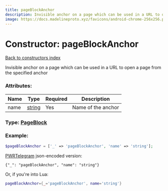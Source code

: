 ```yaml
---
title: pageBlockAnchor
description: Invisible anchor on a page which can be used in a URL to open a page from the specified anchor
image: https://docs.madelineproto.xyz/favicons/android-chrome-256x256.png
---
```

# Constructor: pageBlockAnchor  
[Back to constructors index](index.md)



Invisible anchor on a page which can be used in a URL to open a page from the specified anchor

### Attributes:

| Name     |    Type       | Required | Description |
|----------|---------------|----------|-------------|
|name|[string](../types/string.md) | Yes|Name of the anchor|



### Type: [PageBlock](../types/PageBlock.md)


### Example:

```php
$pageBlockAnchor = ['_' => 'pageBlockAnchor', 'name' => 'string'];
```  

[PWRTelegram](https://pwrtelegram.xyz) json-encoded version:

```
{"_": "pageBlockAnchor", "name": "string"}
```


Or, if you're into Lua:

```lua
pageBlockAnchor={_='pageBlockAnchor', name='string'}

```


